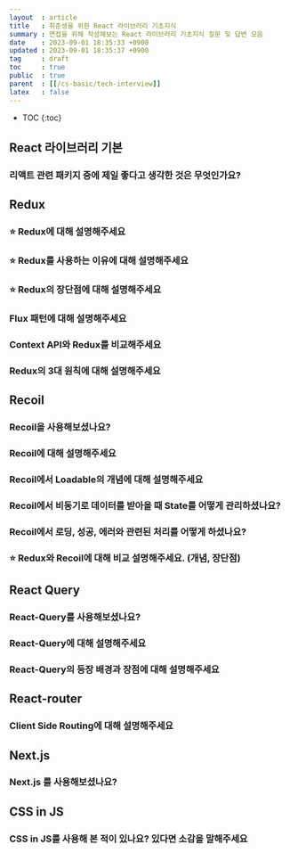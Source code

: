 ```yaml
---
layout  : article
title   : 취준생을 위한 React 라이브러리 기초지식
summary : 면접을 위해 작성해보는 React 라이브러리 기초지식 질문 및 답변 모음
date    : 2023-09-01 18:35:33 +0900
updated : 2023-09-01 18:35:37 +0900
tag     : draft
toc     : true
public  : true
parent  : [[/cs-basic/tech-interview]]
latex   : false
---
```

* TOC
{:toc}

## React 라이브러리 기본

### 리액트 관련 패키지 중에 제일 좋다고 생각한 것은 무엇인가요?

## Redux

### ⭐ Redux에 대해 설명해주세요

### ⭐ Redux를 사용하는 이유에 대해 설명해주세요

### ⭐ Redux의 장단점에 대해 설명해주세요

### Flux 패턴에 대해 설명해주세요

### Context API와 Redux를 비교해주세요

### Redux의 3대 원칙에 대해 설명해주세요

## Recoil

### Recoil을 사용해보셨나요?

### Recoil에 대해 설명해주세요

### Recoil에서 Loadable의 개념에 대해 설명해주세요

### Recoil에서 비동기로 데이터를 받아올 때 State를 어떻게 관리하셨나요?

### Recoil에서 로딩, 성공, 에러와 관련된 처리를 어떻게 하셨나요?

### ⭐ Redux와 Recoil에 대해 비교 설명해주세요. (개념, 장단점)

## React Query

### React-Query를 사용해보셨나요?

### React-Query에 대해 설명해주세요

### React-Query의 등장 배경과 장점에 대해 설명해주세요

## React-router

### Client Side Routing에 대해 설명해주세요

## Next.js

### Next.js 를 사용해보셨나요?

## CSS in JS

### CSS in JS를 사용해 본 적이 있나요? 있다면 소감을 말해주세요
